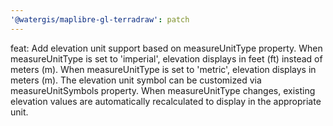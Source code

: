 ```yaml
---
'@watergis/maplibre-gl-terradraw': patch
---
```


feat: Add elevation unit support based on measureUnitType property. When measureUnitType is set to 'imperial', elevation displays in feet (ft) instead of meters (m). When measureUnitType is set to 'metric', elevation displays in meters (m). The elevation unit symbol can be customized via measureUnitSymbols property. When measureUnitType changes, existing elevation values are automatically recalculated to display in the appropriate unit.